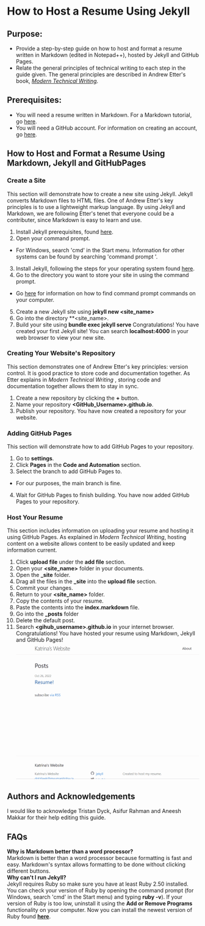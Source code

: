 # **How to Host a Resume Using Jekyll**
## Purpose: 
* Provide a step-by-step guide on how to host and format a resume written in Markdown (edited in Notepad++), hosted by Jekyll and GitHub Pages.
* Relate the general principles of technical writing to each step in the guide given. The general principles are described in Andrew Etter's book, [_Modern Technical Writing_](https://www.amazon.ca/Modern-Technical-Writing-Introduction-Documentation-ebook/dp/B01A2QL9SS/ref=sr_1_1?crid=36CB5TXK2RFM8&keywords=modern+technical+writing+by+andrew+etter&qid=1667241539&qu=eyJxc2MiOiIwLjAwIiwicXNhIjoiMC4wMCIsInFzcCI6IjAuMDAifQ%3D%3D&sprefix=%2Caps%2C121&sr=8-1).
## Prerequisites:
* You will need a resume written in Markdown. For a Markdown tutorial, go [here](https://www.markdowntutorial.com/).
* You will need a GitHub account. For information on creating an account, go [here](https://docs.github.com/en/get-started/onboarding/getting-started-with-your-github-account). 
## How to Host and Format a Resume Using Markdown, Jekyll and GitHubPages
### Create a Site
This section will demonstrate how to create a new site using Jekyll. Jekyll converts Markdown files to HTML files. One of Andrew Etter's key principles is to use a lightweight markup language. By using Jekyll and Markdown, we are following Etter's tenet that everyone could be a contributer, since Markdown is easy to learn and use.
1. Install Jekyll prerequisites, found [here](https://jekyllrb.com/docs/installation/).
2. Open your command prompt. 
* For Windows, search 'cmd' in the Start menu. Information for other systems can be found by searching 'command prompt <operating system>'.
3. Install Jekyll, following the steps for your operating system found [here](https://jekyllrb.com/docs/installation/).
4. Go to the directory you want to store your site in using the command prompt. 
* Go [here](https://www.wikihow.com/Find-All-Commands-of-CMD-in-Your-Computer) for information on how to find command prompt commands on your computer.
5. Create a new Jekyll site using **jekyll new <site_name>**
6. Go into the directory **<site_name>.
7. Build your site using **bundle exec jekyll serve**
Congratulations! You have created your first Jekyll site! You can search **localhost:4000** in your web browser to view your new site.
### Creating Your Website's Repository
This section demonstrates one of Andrew Etter's key principles: version control. It is good practice to store code and documentation together. As Etter explains in _Modern Technical Writing_ , storing code and documentation together allows them to stay in sync.
1. Create a new repository by clicking the **+** button.
2. Name your repository **<GitHub_Username>.github.io**.
3. Publish your repository.
You have now created a repository for your website.
### Adding GitHub Pages
This section will demonstrate how to add GitHub Pages to your repository.
1. Go to **settings**.
2. Click **Pages** in the **Code and Automation** section.
3. Select the branch to add GitHub Pages to.
* For our purposes, the main branch is fine.
4. Wait for GitHub Pages to finish building.
You have now added GitHub Pages to your repository.
### Host Your Resume
This section includes information on uploading your resume and hosting it using GitHub Pages. As explained in _Modern Technical Writing_, hosting content on a website allows content to be easily updated and keep information current.
1. Click **upload file** under the **add file** section.
2. Open your **<site_name>** folder in your documents.
3. Open the **_site** folder.
4. Drag all the files in the **_site** into the **upload file** section.
5. Commit your changes.
6. Return to your **<site_name>** folder.
7. Copy the contents of your resume.
8. Paste the contents into the **index.markdown** file.
9. Go into the **_posts** folder 
10. Delete the default post.
11. Search **<gihub_username>.github.io** in your internet browser.      
Congratulations! You have hosted your resume using Markdown, Jekyll and GitHub Pages!   
![Alt Text](for_readme_a2.gif)   
## Authors and Acknowledgements
I would like to acknowledge Tristan Dyck, Asifur Rahman and Aneesh Makkar for their help editing this guide.
## FAQs
**Why is Markdown better than a word processor?**   
Markdown is better than a word processor because formatting is fast and easy. Markdown's syntax allows formatting to be done without clicking different buttons.   
**Why can't I run Jekyll?**   
Jekyll requires Ruby so make sure you have at least Ruby 2.50 installed. You can check your version of Ruby by opening the command prompt 
(for Windows, search 'cmd' in the Start menu) and typing **ruby -v**). If your version of Ruby is too low, uninstall 
it using the **Add or Remove Programs** functionality on your computer. Now you can install the newest version of 
Ruby found [**here**](https://rubyinstaller.org/downloads/). 



